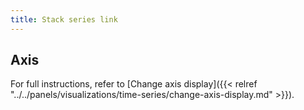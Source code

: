 ```yaml
---
title: Stack series link
---
```


## Axis

For full instructions, refer to [Change axis display]({{< relref "../../panels/visualizations/time-series/change-axis-display.md" >}}).
